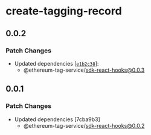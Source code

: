 # create-tagging-record

## 0.0.2

### Patch Changes

- Updated dependencies [[`e1b2c38`](https://github.com/ethereum-tag-service/ets/commit/e1b2c38f4c10b2f225d30354732004cf90620f1e)]:
  - @ethereum-tag-service/sdk-react-hooks@0.0.3

## 0.0.1

### Patch Changes

- Updated dependencies [7cba9b3]
  - @ethereum-tag-service/sdk-react-hooks@0.0.2
